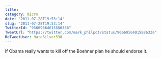 ```yaml
---
title: 
category: micro
date: "2011-07-28T19:53:14"
slug: "2011-07-28T19:53:14"
TwitterId: "96669564015886336"
TweetUrl: "https://twitter.com/mark_philpot/status/96669564015886336"
ReTweetUser: NateSilver538
---
```


<i class="fa fa-retweet" aria-hidden="true"></i> If Obama really wants to kill
off the Boehner plan he should endorse it.
